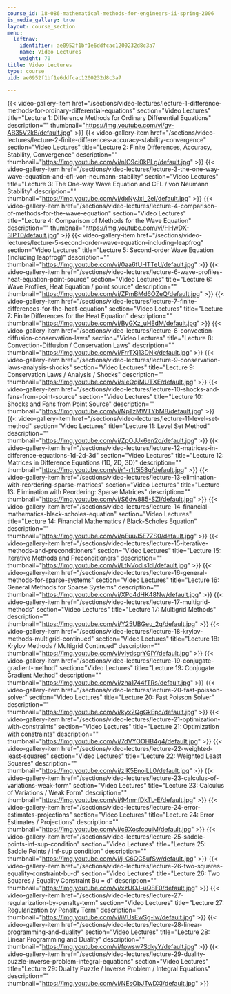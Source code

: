 ```yaml
---
course_id: 18-086-mathematical-methods-for-engineers-ii-spring-2006
is_media_gallery: true
layout: course_section
menu:
  leftnav:
    identifier: ae0952f1bf1e6ddfcac1200232d8c3a7
    name: Video Lectures
    weight: 70
title: Video Lectures
type: course
uid: ae0952f1bf1e6ddfcac1200232d8c3a7

---
```

{{< video-gallery-item href="/sections/video-lectures/lecture-1-difference-methods-for-ordinary-differential-equations" section="Video Lectures" title="Lecture 1: Difference Methods for Ordinary Differential Equations" description="" thumbnail="https://img.youtube.com/vi/gv-AB35V2k8/default.jpg" >}} {{< video-gallery-item href="/sections/video-lectures/lecture-2-finite-differences-accuracy-stability-convergence" section="Video Lectures" title="Lecture 2: Finite Differences, Accuracy, Stability, Convergence" description="" thumbnail="https://img.youtube.com/vi/nlO9ci0kPLg/default.jpg" >}} {{< video-gallery-item href="/sections/video-lectures/lecture-3-the-one-way-wave-equation-and-cfl-von-neumann-stability" section="Video Lectures" title="Lecture 3: The One-way Wave Equation and CFL / von Neumann Stability" description="" thumbnail="https://img.youtube.com/vi/dxNyJxI_2eI/default.jpg" >}} {{< video-gallery-item href="/sections/video-lectures/lecture-4-comparison-of-methods-for-the-wave-equation" section="Video Lectures" title="Lecture 4: Comparison of Methods for the Wave Equation" description="" thumbnail="https://img.youtube.com/vi/HHwDX-3IPT0/default.jpg" >}} {{< video-gallery-item href="/sections/video-lectures/lecture-5-second-order-wave-equation-including-leapfrog" section="Video Lectures" title="Lecture 5: Second-order Wave Equation (including leapfrog)" description="" thumbnail="https://img.youtube.com/vi/0aa6fUHTTeU/default.jpg" >}} {{< video-gallery-item href="/sections/video-lectures/lecture-6-wave-profiles-heat-equation-point-source" section="Video Lectures" title="Lecture 6: Wave Profiles, Heat Equation / point source" description="" thumbnail="https://img.youtube.com/vi/ZPmBMd6OZeQ/default.jpg" >}} {{< video-gallery-item href="/sections/video-lectures/lecture-7-finite-differences-for-the-heat-equation" section="Video Lectures" title="Lecture 7: Finite Differences for the Heat Equation" description="" thumbnail="https://img.youtube.com/vi/ByGXz_uHEdM/default.jpg" >}} {{< video-gallery-item href="/sections/video-lectures/lecture-8-convection-diffusion-conservation-laws" section="Video Lectures" title="Lecture 8: Convection-Diffusion / Conservation Laws" description="" thumbnail="https://img.youtube.com/vi/FrrTXj13DNk/default.jpg" >}} {{< video-gallery-item href="/sections/video-lectures/lecture-9-conservation-laws-analysis-shocks" section="Video Lectures" title="Lecture 9: Conservation Laws / Analysis / Shocks" description="" thumbnail="https://img.youtube.com/vi/sleOqiMUTXE/default.jpg" >}} {{< video-gallery-item href="/sections/video-lectures/lecture-10-shocks-and-fans-from-point-source" section="Video Lectures" title="Lecture 10: Shocks and Fans from Point Source" description="" thumbnail="https://img.youtube.com/vi/NpTzMWTYbM8/default.jpg" >}} {{< video-gallery-item href="/sections/video-lectures/lecture-11-level-set-method" section="Video Lectures" title="Lecture 11: Level Set Method" description="" thumbnail="https://img.youtube.com/vi/ZpOJJk6en2o/default.jpg" >}} {{< video-gallery-item href="/sections/video-lectures/lecture-12-matrices-in-difference-equations-1d-2d-3d" section="Video Lectures" title="Lecture 12: Matrices in Difference Equations (1D, 2D, 3D)" description="" thumbnail="https://img.youtube.com/vi/r1-r1t5i58g/default.jpg" >}} {{< video-gallery-item href="/sections/video-lectures/lecture-13-elimination-with-reordering-sparse-matrices" section="Video Lectures" title="Lecture 13: Elimination with Reordering: Sparse Matrices" description="" thumbnail="https://img.youtube.com/vi/S6dw885-SZI/default.jpg" >}} {{< video-gallery-item href="/sections/video-lectures/lecture-14-financial-mathematics-black-scholes-equation" section="Video Lectures" title="Lecture 14: Financial Mathematics / Black-Scholes Equation" description="" thumbnail="https://img.youtube.com/vi/pEuuJ5E7ZS0/default.jpg" >}} {{< video-gallery-item href="/sections/video-lectures/lecture-15-iterative-methods-and-preconditioners" section="Video Lectures" title="Lecture 15: Iterative Methods and Preconditioners" description="" thumbnail="https://img.youtube.com/vi/LtNVodIs1dI/default.jpg" >}} {{< video-gallery-item href="/sections/video-lectures/lecture-16-general-methods-for-sparse-systems" section="Video Lectures" title="Lecture 16: General Methods for Sparse Systems" description="" thumbnail="https://img.youtube.com/vi/XPo4dHK48Nw/default.jpg" >}} {{< video-gallery-item href="/sections/video-lectures/lecture-17-multigrid-methods" section="Video Lectures" title="Lecture 17: Multigrid Methods" description="" thumbnail="https://img.youtube.com/vi/Y25UBGeu_2g/default.jpg" >}} {{< video-gallery-item href="/sections/video-lectures/lecture-18-krylov-methods-multigrid-continued" section="Video Lectures" title="Lecture 18: Krylov Methods / Multigrid Continued" description="" thumbnail="https://img.youtube.com/vi/vIydsgrYGIY/default.jpg" >}} {{< video-gallery-item href="/sections/video-lectures/lecture-19-conjugate-gradient-method" section="Video Lectures" title="Lecture 19: Conjugate Gradient Method" description="" thumbnail="https://img.youtube.com/vi/zha1744fTRs/default.jpg" >}} {{< video-gallery-item href="/sections/video-lectures/lecture-20-fast-poisson-solver" section="Video Lectures" title="Lecture 20: Fast Poisson Solver" description="" thumbnail="https://img.youtube.com/vi/kyx2QgGkEpc/default.jpg" >}} {{< video-gallery-item href="/sections/video-lectures/lecture-21-optimization-with-constraints" section="Video Lectures" title="Lecture 21: Optimization with constraints" description="" thumbnail="https://img.youtube.com/vi/7dVYOOHB4g4/default.jpg" >}} {{< video-gallery-item href="/sections/video-lectures/lecture-22-weighted-least-squares" section="Video Lectures" title="Lecture 22: Weighted Least Squares" description="" thumbnail="https://img.youtube.com/vi/zIK5EnoiLL0/default.jpg" >}} {{< video-gallery-item href="/sections/video-lectures/lecture-23-calculus-of-variations-weak-form" section="Video Lectures" title="Lecture 23: Calculus of Variations / Weak Form" description="" thumbnail="https://img.youtube.com/vi/94nmfDkTL-E/default.jpg" >}} {{< video-gallery-item href="/sections/video-lectures/lecture-24-error-estimates-projections" section="Video Lectures" title="Lecture 24: Error Estimates / Projections" description="" thumbnail="https://img.youtube.com/vi/c9XosfcouiM/default.jpg" >}} {{< video-gallery-item href="/sections/video-lectures/lecture-25-saddle-points-inf-sup-condition" section="Video Lectures" title="Lecture 25: Saddle Points / Inf-sup condition" description="" thumbnail="https://img.youtube.com/vi/j-C6QC5ufSw/default.jpg" >}} {{< video-gallery-item href="/sections/video-lectures/lecture-26-two-squares-equality-constraint-bu-d" section="Video Lectures" title="Lecture 26: Two Squares / Equality Constraint Bu = d" description="" thumbnail="https://img.youtube.com/vi/xzUOJ-uQ8F0/default.jpg" >}} {{< video-gallery-item href="/sections/video-lectures/lecture-27-regularization-by-penalty-term" section="Video Lectures" title="Lecture 27: Regularization by Penalty Term" description="" thumbnail="https://img.youtube.com/vi/iVUsEwSg-lw/default.jpg" >}} {{< video-gallery-item href="/sections/video-lectures/lecture-28-linear-programming-and-duality" section="Video Lectures" title="Lecture 28: Linear Programming and Duality" description="" thumbnail="https://img.youtube.com/vi/fpwsw7SdkyY/default.jpg" >}} {{< video-gallery-item href="/sections/video-lectures/lecture-29-duality-puzzle-inverse-problem-integral-equations" section="Video Lectures" title="Lecture 29: Duality Puzzle / Inverse Problem / Integral Equations" description="" thumbnail="https://img.youtube.com/vi/NEsObJTwDXI/default.jpg" >}}